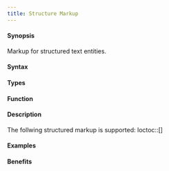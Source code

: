 ```yaml
---
title: Structure Markup
---
```


#### Synopsis

Markup for structured text entities.

#### Syntax

#### Types

#### Function

#### Description

The follwing structured markup is supported:
loctoc::[]

#### Examples

#### Benefits


